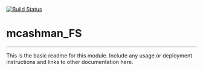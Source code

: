 [![Build Status](https://travis-ci.org/mikaelacashman/mcashman_FS.svg?branch=master)](https://travis-ci.org/mikaelacashman/mcashman_FS)

# mcashman_FS
---

This is the basic readme for this module. Include any usage or deployment instructions and links to other documentation here.